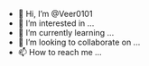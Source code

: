 - 👋 Hi, I’m @Veer0101
- 👀 I’m interested in ...
- 🌱 I’m currently learning ...
- 💞️ I’m looking to collaborate on ...
- 📫 How to reach me ...

<!---
Veer0101/Veer0101 is a ✨ special ✨ repository because its `README.md` (this file) appears on your GitHub profile.
You can click the Preview link to take a look at your changes.
pi can be exchanged.
